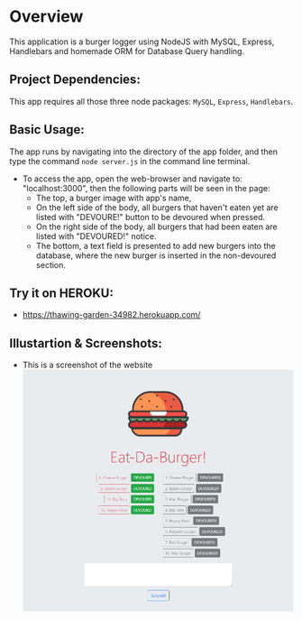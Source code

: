 # Overview
This application is a burger logger using NodeJS with MySQL, Express, Handlebars and homemade ORM for Database Query handling.

## Project Dependencies:
This app requires all those three node packages: `MySQL`, `Express`, `Handlebars`.

## Basic Usage:
The app runs by navigating into the directory of the app folder, and then type the command  `node server.js` in the command line terminal.

* To access the app, open the web-browser and navigate to: "localhost:3000", then the following parts will be seen in the page:
  * The top, a burger image with app's name, 
  * On the left side of the body, all burgers that haven't eaten yet are listed with "DEVOURE!" button to be devoured when pressed.
  * On the right side of the body, all burgers that had been eaten are listed with "DEVOURED!" notice.
  * The bottom, a text field is presented to add new burgers into the database, where the new burger is inserted in the non-devoured section.

## Try it on HEROKU:
* https://thawing-garden-34982.herokuapp.com/

## Illustartion & Screenshots:

  * This is a screenshot of the website
![a Screenshot of the app usage](./images/screen.PNG)
